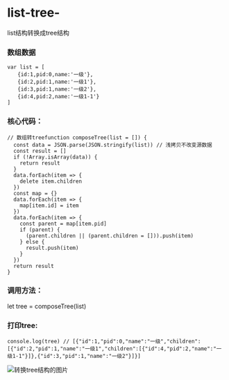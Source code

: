 # list-tree-
list结构转换成tree结构

### 数组数据
```
var list = [
　　{id:1,pid:0,name:'一级'},
　　{id:2,pid:1,name:'一级1'},
　　{id:3,pid:1,name:'一级2'},
　　{id:4,pid:2,name:'一级1-1'}
]
```

### 核心代码：
```
// 数组转treefunction composeTree(list = []) {
  const data = JSON.parse(JSON.stringify(list)) // 浅拷贝不改变源数据
  const result = []
  if (!Array.isArray(data)) {
    return result
  }
  data.forEach(item => {
    delete item.children
  })
  const map = {}
  data.forEach(item => {
    map[item.id] = item
  })
  data.forEach(item => {
    const parent = map[item.pid]
    if (parent) {
      (parent.children || (parent.children = [])).push(item)
    } else {
      result.push(item)
    }
  })
  return result
}
```

### 调用方法：
let tree = composeTree(list)

### 打印tree:
```
console.log(tree) // [{"id":1,"pid":0,"name":"一级","children":[{"id":2,"pid":1,"name":"一级1","children":[{"id":4,"pid":2,"name":"一级1-1"}]},{"id":3,"pid":1,"name":"一级2"}]}]
```

![转换tree结构的图片](https://img2018.cnblogs.com/blog/1170608/201907/1170608-20190705093403150-381463261.png)

